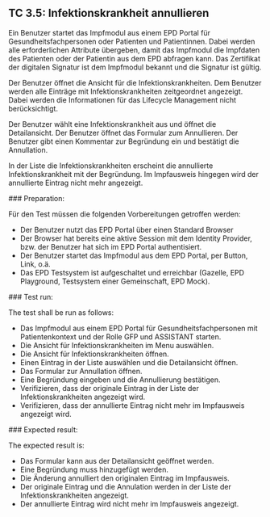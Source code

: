 ## TC 3.5: Infektionskrankheit annullieren

Ein Benutzer startet das Impfmodul aus einem EPD Portal für Gesundheitsfachpersonen oder Patienten und Patientinnen.  Dabei werden alle erforderlichen Attribute übergeben, damit das Impfmodul die Impfdaten des Patienten oder der Patientin aus dem EPD abfragen kann. Das Zertifikat der digitalen Signatur ist dem Impfmodul bekannt und die Signatur ist gültig.

Der Benutzer öffnet die Ansicht für die Infektionskrankheiten. Dem Benutzer werden alle Einträge mit Infektionskrankheiten zeitgeordnet angezeigt. Dabei werden die Informationen für das Lifecycle Management nicht berücksichtigt.

Der Benutzer wählt eine Infektionskrankheit aus und öffnet die Detailansicht. Der Benutzer öffnet das Formular zum Annullieren. Der Benutzer gibt einen Kommentar zur Begründung ein und bestätigt die Annullation.   

In der Liste die Infektionskrankheiten erscheint die annullierte Infektionskrankheit mit der
Begründung. Im Impfausweis hingegen wird der annullierte Eintrag nicht mehr angezeigt.


### Preparation:

Für den Test müssen die folgenden Vorbereitungen getroffen werden:
- Der Benutzer nutzt das EPD Portal über einen Standard Browser
- Der Browser hat bereits eine aktive Session mit dem Identity Provider, bzw. der Benutzer hat sich im EPD Portal authentisiert.
- Der Benutzer startet das Impfmodul aus dem EPD Portal, per Button, Link, o.ä.  
- Das EPD Testsystem ist aufgeschaltet und erreichbar (Gazelle, EPD Playground, Testsystem einer Gemeinschaft, EPD Mock).


### Test run:

The test shall be run as follows:
- Das Impfmodul aus einem EPD Portal für Gesundheitsfachpersonen mit Patientenkontext und der Rolle GFP und ASSISTANT starten.
- Die Ansicht für Infektionskrankheiten im Menu auswählen.
- Die Ansicht für Infektionskrankheiten öffnen.
- Einen Eintrag in der Liste auswählen und die Detailansicht öffnen.
- Das Formular zur Annullation öffnen.
- Eine Begründung eingeben und die Annullierung bestätigen.
- Verifizieren, dass der originale Eintrag in der Liste der Infektionskrankheiten angezeigt wird.
- Verifizieren, dass der annullierte Eintrag nicht mehr im Impfausweis angezeigt wird.

### Expected result:

The expected result is:
- Das Formular kann aus der Detailansicht geöffnet werden.
- Eine Begründung muss hinzugefügt werden.
- Die Änderung annulliert den originalen Eintrag im Impfausweis.
- Der originale Eintrag und die Annulation werden in der Liste der Infektionskrankheiten angezeigt.
- Der annullierte Eintrag wird nicht mehr im Impfausweis angezeigt.
